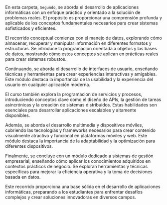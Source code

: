 En esta carpeta, `Segundo`, se aborda el desarrollo de aplicaciones informáticas con un enfoque práctico y orientado a la solución de problemas reales. El propósito es proporcionar una comprensión profunda y aplicable de los conceptos fundamentales necesarios para crear sistemas sofisticados y eficientes.

El recorrido conceptual comienza con el manejo de datos, explorando cómo almacenar, recuperar y manipular información en diferentes formatos y estructuras. Se introduce la programación orientada a objetos y las bases de datos, mostrando cómo estos conceptos se aplican en prácticas reales para crear sistemas robustos.

Continuando, se aborda el desarrollo de interfaces de usuario, enseñando técnicas y herramientas para crear experiencias interactivas y amigables. Este módulo destaca la importancia de la usabilidad y la experiencia del usuario en cualquier aplicación moderna.

El curso también explora la programación de servicios y procesos, introduciendo conceptos clave como el diseño de APIs, la gestión de tareas asincrónicas y la creación de sistemas distribuidos. Estas habilidades son esenciales para desarrollar aplicaciones escalables y altamente disponibles.

Además, se aborda el desarrollo multimedia y dispositivos móviles, cubriendo las tecnologías y frameworks necesarios para crear contenido visualmente atractivo y funcional en plataformas móviles y web. Este módulo destaca la importancia de la adaptabilidad y la optimización para diferentes dispositivos.

Finalmente, se concluye con un módulo dedicado a sistemas de gestión empresarial, enseñando cómo aplicar los conocimientos adquiridos en contextos prácticos de negocio. Se exploran herramientas y técnicas específicas para mejorar la eficiencia operativa y la toma de decisiones basada en datos.

Este recorrido proporciona una base sólida en el desarrollo de aplicaciones informáticas, preparando a los estudiantes para enfrentar desafíos complejos y crear soluciones innovadoras en diversos campos.
